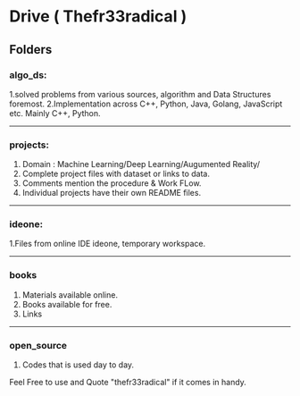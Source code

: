 # Drive ( Thefr33radical )

## Folders

### algo_ds:

1.solved problems from various sources, algorithm and Data Structures foremost.
2.Implementation across C++, Python, Java, Golang, JavaScript etc. Mainly C++, Python.

-------------------------------------------------------------------------

### projects:

1. Domain : Machine Learning/Deep Learning/Augumented Reality/
2. Complete project files with dataset or links to data. 
3. Comments mention the procedure & Work FLow.
4. Individual projects have their own README files.

-------------------------------------------------------------------------

### ideone:

1.Files from online IDE ideone, temporary workspace.

-------------------------------------------------------------------------

### books

1. Materials available online.
2. Books available for free.
3. Links 


-------------------------------------------------------------------------

### open_source

1. Codes that is used day to day.

Feel Free to use and Quote "thefr33radical" if it comes in handy.

